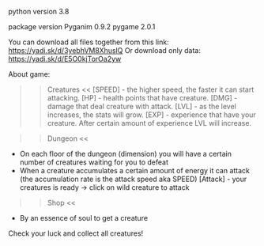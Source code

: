 python version 3.8

package    version
Pyganim     0.9.2
pygame      2.0.1

You can download all files together from this link: https://yadi.sk/d/3yebhVM8XhuslQ
Or download only data: https://yadi.sk/d/E5O0kjTorOa2yw

About game:
>> Creatures <<
[SPEED] - the higher speed, the faster it can start attacking.
[HP] - health points that have creature.
[DMG] - damage that deal creature with attack.
[LVL] - as the level increases, the stats will grow.
[EXP] - experience that have your creature. After certain amount of experience LVL will increase.

>> Dungeon <<
- On each floor of the dungeon (dimension)
you will have a certain number of creatures
waiting for you to defeat
- When a creature accumulates a certain amount of energy it can attack 
(the accumulation rate is the attack speed aka SPEED)
[Attack] - your creatures is ready -> click on wild creature to attack

>> Shop <<
- By an essence of soul to get a creature

Check your luck and collect all creatures!
